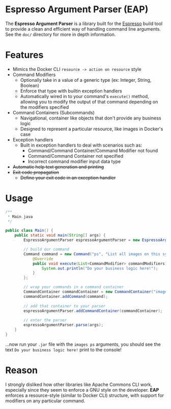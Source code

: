 # Espresso Argument Parser (EAP)
The **Espresso Argument Parser** is a library built for the [Espresso](https://github.com/hlafaille/espresso) build tool
to provide a clean and efficient way of handling command line arguments. See the `doc/` directory for more in depth 
information.

# Features
* Mimics the Docker CLI `resource -> action on resource` style
* Command Modifiers
  * Optionally take in a value of a generic type (ex: Integer, String, Boolean)
  * Enforce that type with builtin exception handlers
  * Automatically wired in to your command's `execute()` method, allowing you to modify the output of that command 
    depending on the modifiers specified
* Command Containers (Subcommands)
  * Navigational, container like objects that don't provide any business logic
  * Designed to represent a particular resource, like images in Docker's case
* Exception handlers
  * Built in exception handlers to deal with scenarios such as:
    * Command/Command Container/Command Modifier not found
    * Command/Command Container not specified
    * Incorrect command modifier input data type
* ~~Automatic help text generation and printing~~
* ~~Exit code propagation~~
  * ~~Define your exit code in an exception handler~~

# Usage
```java
/**
 * Main.java
 */

public class Main() {
    public static void main(String[] args) {
        EspressoArgumentParser espressoArgumentParser = new EspressoArgumentParser("Docker", "Containers, yo!");

        // build our command
        Command command = new Command("ps", "List all images on this system") {
            @Override
            public void execute(List<CommandModifier> commandModifiers) {
                System.out.println("Do your business logic here!");
            }
        };

        // wrap your commands in a command container
        CommandContainer commandContainer = new CommandContainer("images", "Show all top level images");
        commandContainer.addCommand(command);
        
        // add that container to your parser
        espressoArgumentParser.addCommandContainer(commandContainer);
        
        // enter the parser
        espressoArgumentParser.parse(args);
    }
}
```
...now run your `.jar` file with the `images ps` arguments, you should see the text `Do your business logic here!` print
to the console!

# Reason
I strongly disliked how other libraries like Apache Commons CLI work, especially since they seem to enforce a GNU style
on the developer. **EAP** enforces a resource-style (similar to Docker CLI) structure, with support for modifiers on any
particular command.